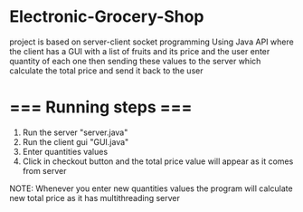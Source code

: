 # Electronic-Grocery-Shop
project is based on server-client socket programming Using Java API where the client has a GUI with a list of fruits and its price and the user enter quantity of each one then sending these values to the server which calculate the total price and send it back to the user

# === Running steps ===

1. Run the server "server.java"
2. Run the client gui "GUI.java"
3. Enter quantities values
4. Click in checkout button and the total price value will appear as it comes from server

NOTE: Whenever you enter new quantities values the program will calculate new total price
      as it has multithreading server
